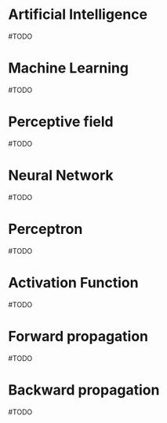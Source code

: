 # Artificial Intelligence

#TODO
# Machine Learning

#TODO
# Perceptive field

#TODO
# Neural Network

#TODO
# Perceptron

#TODO
# Activation Function

#TODO
# Forward propagation

#TODO
# Backward propagation

#TODO